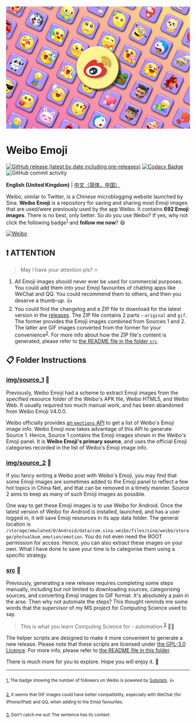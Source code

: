 ![banner.png](./banner.png)

# Weibo Emoji

[![GitHub release (latest by date including pre-releases)](https://img.shields.io/github/v/release/ArvinZJC/WeiboEmoji?include_prereleases)](../../releases)
[![Codacy Badge](https://app.codacy.com/project/badge/Grade/fa57831c35a64a3d819b15255125d98b)](https://www.codacy.com/gh/ArvinZJC/WeiboEmoji/dashboard?utm_source=github.com&utm_medium=referral&utm_content=ArvinZJC/WeiboEmoji&utm_campaign=Badge_Grade)
![GitHub commit activity](https://img.shields.io/github/commit-activity/m/ArvinZJC/WeiboEmoji)

**English (United Kingdom)** | [中文（简体，中国）](./README_zh-Hans-CN.md)

Weibo, similar to Twitter, is a Chinese microblogging website launched by Sina. **Weibo Emoji** is a repository for saving and sharing most Emoji images that are used/were previously used by the app Weibo. It contains **692 Emoji images**. There is no best, only better. So do you use Weibo? If yes, why not click the following badge<sup id="source1">[1](#footnote1)</sup> and **follow me now**? 😆

[![Weibo](https://img.shields.io/badge/dynamic/json?url=https%3A%2F%2Fapi.swo.moe%2Fstats%2Fweibo%2F3218812301&query=count&color=282c34&label=Weibo&labelColor=e6162d&logo=sina-weibo&suffix=+followers&cacheSeconds=3600)](https://weibo.com/3218812301)

## ❗ ATTENTION

> May I have your attention pls? 🔥

1. All Emoji images should never ever be used for commercial purposes. You could add them into your Emoji favourites of chatting apps like WeChat and QQ. You could recommend them to others, and then you deserve a thumb-up. 👍
2. You could find the changelog and a ZIP file to download for the latest version in the [releases](../../releases). The ZIP file contains 2 parts - `original` and `gif`. The former provides the Emoji images combined from Sources 1 and 2. The latter are GIF images converted from the former for your convenience<sup id="source2">[2](#footnote2)</sup>. For more info about how the ZIP file's content is generated, please refer to [the README file in the folder `src`](./src/README.md).

## 📋 Folder Instructions

### [img/source_1](./img/source_1) 🙌

Previously, Weibo Emoji had a scheme to extract Emoji images from the specified resource folder of the Weibo's APK file, Weibo HTML5, and Weibo Web. It usually required too much manual work, and has been abandoned from Weibo Emoji V4.0.0.

Weibo officially provides [an `emotions` API](https://open.weibo.com/wiki/2/emotions) to get a list of Weibo's Emoji image info. Weibo Emoji now takes advantage of this API to generate Source 1. Hence, Source 1 contains the Emoji images shown in the Weibo's Emoji panel. It is **Weibo Emoji's primary source**, and uses the official Emoji categories recorded in the list of Weibo's Emoji image info.

### [img/source_2](./img/source_2) 🧐

If you fancy writing a Weibo post with Weibo's Emoji, you may find that some Emoji images are sometimes added to the Emoji panel to reflect a few hot topics in China Net, and that can be removed in a timely manner. Source 2 aims to keep as many of such Emoji images as possible.

One way to get these Emoji images is to use Weibo for Android. Once the latest version of Weibo for Android is installed, launched, and has a user logged in, it will save Emoji resources in its app data folder. The general location is `/storage/emulated/0/Android/data/com.sina.weibo/files/sina/weibo/storage/photoalbum_emotion/emotion`. You do not even need the ROOT permission for access. Hence, you can also extract these images on your own. What I have done to save your time is to categorise them using a specific strategy.

### [src](./src) 🚀

Previously, generating a new release requires completing some steps manually, including but not limited to downloading sources, categorising sources, and converting Emoji images to GIF format. It's absolutely a pain in the arse. Then why not automate the steps? This thought reminds me some words that the supervisor of my MS project for Computing Science used to say.

> This is what you learn Computing Science for - automation.<sup id="source3">[3](#footnote3)</sup> 👨‍🔧

The helper scripts are designed to make it more convenient to generate a new release. Please note that these scripts are licensed under [the GPL-3.0 Licence](./LICENCE). For more info, please refer to [the README file in this folder](./src/README.md).

There is much more for you to explore. Hope you will enjoy it. 💖

---

<sub id="footnote1">[1.](#source1) The badge showing the number of followers on Weibo is powered by [Substats](https://github.com/spencerwooo/Substats). 👍</sub>

<sub id="footnote2">[2.](#source2) It seems that GIF images could have better compatibility, especially with WeChat (for iPhone/iPad) and QQ, when adding to the Emoji favourites.</sub>

<sub id="footnote3">[3.](#source3) Don't catch me out! The sentence has its context.</sub>
